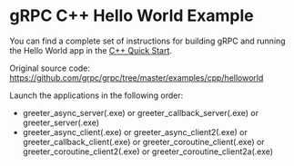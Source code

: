 # gRPC C++ Hello World Example

You can find a complete set of instructions for building gRPC and running the
Hello World app in the [C++ Quick Start][].

[C++ Quick Start]: https://grpc.io/docs/languages/cpp/quickstart
Original source code: https://github.com/grpc/grpc/tree/master/examples/cpp/helloworld

Launch the applications in the following order:
* greeter_async_server(.exe) or greeter_callback_server(.exe) or greeter_server(.exe)
* greeter_async_client(.exe) or greeter_async_client2(.exe) or greeter_callback_client(.exe) or greeter_coroutine_client(.exe) or greeter_coroutine_client2(.exe) or greeter_coroutine_client2a(.exe)
